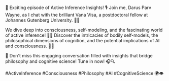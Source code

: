 🌟 Exciting episode of Active Inference Insights! 🎙️ Join me, Darus Parv Wayne, as I chat with the brilliant Vana Visa, a postdoctoral fellow at Johannes Gutenberg University. 🧠💡 

We dive deep into consciousness, self-modeling, and the fascinating world of active inference! 🤔✨ Discover the intricacies of bodily self-models, the philosophical dimensions of cognition, and the potential implications of AI and consciousness. 🤖💭 

🌈 Don't miss this engaging conversation filled with insights that bridge philosophy and cognitive science! Tune in now! 🎧🔍 

#ActiveInference #Consciousness #Philosophy #AI #CognitiveScience 🌍👁️
